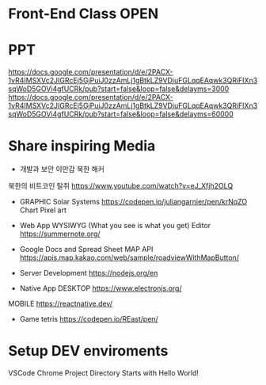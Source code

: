# Front-End Class OPEN



# PPT
https://docs.google.com/presentation/d/e/2PACX-1vR4IMSXVc2JIGRcEj5GjPuiJ0zzAmLj1gBtkLZ9VDiuFGLqqEAqwk3QRiFIXn3sqWoD5GOVi4gfUCRk/pub?start=false&loop=false&delayms=3000
https://docs.google.com/presentation/d/e/2PACX-1vR4IMSXVc2JIGRcEj5GjPuiJ0zzAmLj1gBtkLZ9VDiuFGLqqEAqwk3QRiFIXn3sqWoD5GOVi4gfUCRk/pub?start=false&loop=false&delayms=60000



# Share inspiring Media
- 개발과 보안
이만갑 북한 해커

북한의 비트코인 탈취
https://www.youtube.com/watch?v=eJ_Xfjh2OLQ

- GRAPHIC
Solar Systems
https://codepen.io/juliangarnier/pen/krNqZO
Chart
Pixel art

- Web App
WYSIWYG (What you see is what you get) Editor
https://summernote.org/
+ Google Docs and Spread Sheet
MAP API
https://apis.map.kakao.com/web/sample/roadviewWithMapButton/

- Server Development
https://nodejs.org/en

- Native App
DESKTOP
https://www.electronjs.org/

MOBILE
https://reactnative.dev/

- Game
tetris
https://codepen.io/REast/pen/



# Setup DEV enviroments
VSCode
Chrome
Project Directory
Starts with Hello World!